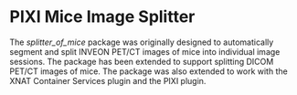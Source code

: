 # PIXI Mice Image Splitter

The *splitter_of_mice* package was originally designed to automatically segment and split INVEON PET/CT images of mice 
into individual image sessions. The package has been extended to support splitting DICOM PET/CT images of mice. The
package was also extended to work with the XNAT Container Services plugin and the PIXI plugin.








